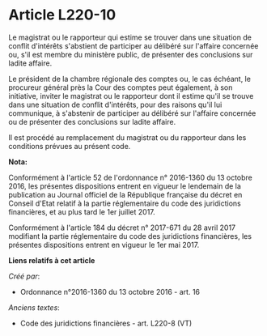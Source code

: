 # Article L220-10

Le magistrat ou le rapporteur qui estime se trouver dans une situation de conflit d'intérêts s'abstient de participer au
délibéré sur l'affaire concernée ou, s'il est membre du ministère public, de présenter des conclusions sur ladite affaire.

Le président de la chambre régionale des comptes ou, le cas échéant, le procureur général près la Cour des comptes peut
également, à son initiative, inviter le magistrat ou le rapporteur dont il estime qu'il se trouve dans une situation de
conflit d'intérêts, pour des raisons qu'il lui communique, à s'abstenir de participer au délibéré sur l'affaire concernée ou
de présenter des conclusions sur ladite affaire.

Il est procédé au remplacement du magistrat ou du rapporteur dans les conditions prévues au présent code.

**Nota:**

Conformément à l'article 52 de l'ordonnance n° 2016-1360 du 13 octobre 2016, les présentes dispositions entrent en vigueur le
lendemain de la publication au Journal officiel de la République française du décret en Conseil d'Etat relatif à la partie
réglementaire du code des juridictions financières, et au plus tard le 1er juillet 2017.

Conformément à l'article 184 du décret n° 2017-671 du 28 avril 2017 modifiant la partie réglementaire du code des
juridictions financières, les présentes dispositions entrent en vigueur le 1er mai 2017.

**Liens relatifs à cet article**

_Créé par_:

  - Ordonnance n°2016-1360 du 13 octobre 2016 - art. 16

_Anciens textes_:

  - Code des juridictions financières - art. L220-8 (VT)
